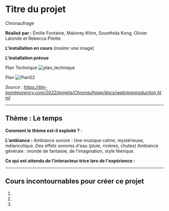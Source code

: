 # Titre du projet
Chronaufrage

**Réalisé par :** Émilie Fontaine, Maloney Khim, Sounthida Kong, Olivier Lalonde et Rebecca Pilotte

**L'installation en cours** 
(insérer une image)

**L'installation prévue** 

Plan Technique 
![plan_technique](https://user-images.githubusercontent.com/89608228/157514826-0b45cd21-13a0-42d1-9744-afbd0c993916.png)

Plan
![Plan02](https://user-images.githubusercontent.com/89608228/157514897-1a7d75fa-0478-4215-8831-ff43d3f7c834.png)


*Source : https://tim-montmorency.com/2022/projets/Chronaufrage/docs/web/preproduction.html*

---

## Thème : Le temps

**Comment le thème est-il exploité ?** :

**L'ambiance :**
Ambiance sonore : Une musique calme, mystérieuse, mélancolique. Des effets sonores d'eau (pluie, rivières, chutes)
Ambiance générale : monde de fantaisie, de l'imagination, style féerique.

**Ce qui est attendu de l'interacteur.trice lors de l'expérience :**

---

## Cours incontournables pour créer ce projet

1.
2.
3.


